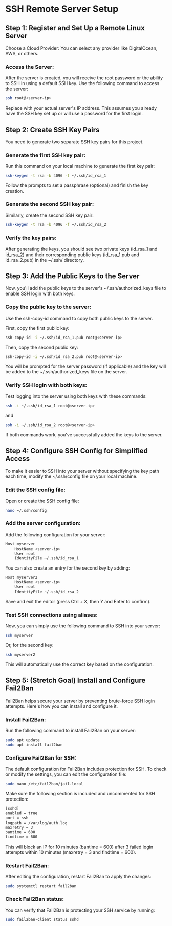 # SSH Remote Server Setup
## Step 1: Register and Set Up a Remote Linux Server

Choose a Cloud Provider:
You can select any provider like DigitalOcean, AWS, or others.

### Access the Server:

After the server is created, you will receive the root password or the ability to SSH in using a default SSH key. Use the following command to access the server:
```sh
ssh root@<server-ip>
```
Replace <server-ip> with your actual server's IP address. This assumes you already have the SSH key set up or will use a password for the first login.

## Step 2: Create SSH Key Pairs

You need to generate two separate SSH key pairs for this project.

### Generate the first SSH key pair:

Run this command on your local machine to generate the first key pair:
```sh
ssh-keygen -t rsa -b 4096 -f ~/.ssh/id_rsa_1
```
Follow the prompts to set a passphrase (optional) and finish the key creation.

### Generate the second SSH key pair:

Similarly, create the second SSH key pair:
```sh
ssh-keygen -t rsa -b 4096 -f ~/.ssh/id_rsa_2
```
### Verify the key pairs:

After generating the keys, you should see two private keys (id_rsa_1 and id_rsa_2) and their corresponding public keys (id_rsa_1.pub and id_rsa_2.pub) in the ~/.ssh/ directory.

## Step 3: Add the Public Keys to the Server

Now, you'll add the public keys to the server's ~/.ssh/authorized_keys file to enable SSH login with both keys.

### Copy the public key to the server:

Use the ssh-copy-id command to copy both public keys to the server.

First, copy the first public key:
```sh
ssh-copy-id -i ~/.ssh/id_rsa_1.pub root@<server-ip>
```
Then, copy the second public key:
```sh
ssh-copy-id -i ~/.ssh/id_rsa_2.pub root@<server-ip>
```
You will be prompted for the server password (if applicable) and the key will be added to the ~/.ssh/authorized_keys file on the server.

### Verify SSH login with both keys:

Test logging into the server using both keys with these commands:
```sh
ssh -i ~/.ssh/id_rsa_1 root@<server-ip>
```
and
```sh
ssh -i ~/.ssh/id_rsa_2 root@<server-ip>
```
If both commands work, you've successfully added the keys to the server.

## Step 4: Configure SSH Config for Simplified Access

To make it easier to SSH into your server without specifying the key path each time, modify the ~/.ssh/config file on your local machine.

### Edit the SSH config file:

Open or create the SSH config file:
```sh
nano ~/.ssh/config
```
### Add the server configuration:

Add the following configuration for your server:
```sh
Host myserver
    HostName <server-ip>
    User root
    IdentityFile ~/.ssh/id_rsa_1
```
You can also create an entry for the second key by adding:
```sh
Host myserver2
    HostName <server-ip>
    User root
    IdentityFile ~/.ssh/id_rsa_2
```
Save and exit the editor (press Ctrl + X, then Y and Enter to confirm).

### Test SSH connections using aliases:

Now, you can simply use the following command to SSH into your server:
```sh
ssh myserver
```
Or, for the second key:
```sh
ssh myserver2
```
This will automatically use the correct key based on the configuration.

## Step 5: (Stretch Goal) Install and Configure Fail2Ban

Fail2Ban helps secure your server by preventing brute-force SSH login attempts. Here's how you can install and configure it.

### Install Fail2Ban:

Run the following command to install Fail2Ban on your server:
```sh
sudo apt update
sudo apt install fail2ban
```
### Configure Fail2Ban for SSH:

The default configuration for Fail2Ban includes protection for SSH. To check or modify the settings, you can edit the configuration file:
```sh
sudo nano /etc/fail2ban/jail.local
```
Make sure the following section is included and uncommented for SSH protection:
```sh
[sshd]
enabled = true
port = ssh
logpath = /var/log/auth.log
maxretry = 3
bantime = 600
findtime = 600
```
This will block an IP for 10 minutes (bantime = 600) after 3 failed login attempts within 10 minutes (maxretry = 3 and findtime = 600).

### Restart Fail2Ban:

After editing the configuration, restart Fail2Ban to apply the changes:
```sh
sudo systemctl restart fail2ban
```
### Check Fail2Ban status:

You can verify that Fail2Ban is protecting your SSH service by running:
```sh
sudo fail2ban-client status sshd
```
